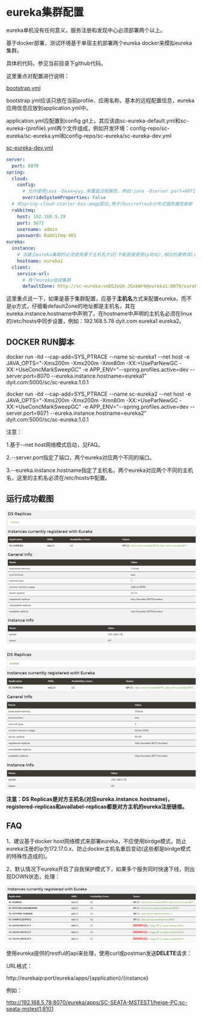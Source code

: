 # eureka集群配置

eureka单机没有任何意义，服务注册和发现中心必须部署两个以上。

基于docker部署，测试环境基于单宿主机部署两个eureka docker来模拟eureka集群。

具体的代码，参见当前目录下github代码。

这里重点对配置进行说明：

[bootstrap.yml](https://github.com/zhangdberic/springcloud/blob/master/sc-eureka/src/main/resources/bootstrap.yml)

bootstrap.yml应该只放在当前profile、应用名称，基本的远程配置信息，eureka应用信息应放到application.yml中。

application.yml应配置到config git上，其应该由sc-eureka-default.yml和sc-eureka-{profile}.yml两个文件组成，例如开发环境：config-repo/sc-eureka/sc-eureka.yml和config-repo/sc-eureka/sc-eureka-dev.yml

[sc-eureka-dev.yml]( https://github.com/zhangdberic/config-repo/blob/master/sc-eureka/sc-eureka-dev.yml )

```yml
server:
  port: 8070
spring:
  cloud:
    config:
      # 允许使用java -Dxxx=yyy,来覆盖远程属性，例如:java -Dserver.port=8071
      overrideSystemProperties: false
  # 和spring-cloud-starter-bus-amqp配合,用于/bus/refresh分布式服务属性刷新
  rabbitmq:
    host: 192.168.5.29
    port: 5672
    username: admin
    password: Rabbitmq-401
eureka:
  instance: 
    # 当建立eureka集群时必须使用基于主机名方式(不能直接使用ip地址),相应的要修改linux的/etc/hosts文件
    hostname: eureka1
  client:
    service-url:
      # 两个eureka组成集群
      defaultZone: http://sc-eureka:veDSJeUX-JSxkWrk@eureka1:8070/eureka/,http://sc-eureka:veDSJeUX-JSxkWrk@eureka2:8071/eureka/

```

这里重点说一下，如果是基于集群配置，应基于**主机名**方式来配置eureka，而不是ip方式，仔细看defaultZone的地址都是主机名，其在eureka.instance.hostname中声明了。在hostname中声明的主机名必须在linux的/etc/hosts中同步设置，例如：192.168.5.78 dyit.com eureka1 eureka2。



## DOCKER RUN脚本

docker run -itd --cap-add=SYS_PTRACE --name sc-eureka1 --net host -e JAVA_OPTS="-Xms200m -Xmx200m -Xmn80m -XX:+UseParNewGC -XX:+UseConcMarkSweepGC" -e APP_ENV="--spring.profiles.active=dev --server.port=8070 --eureka.instance.hostname=eureka1"  dyit.com:5000/sc/sc-eureka:1.0.1

docker run -itd --cap-add=SYS_PTRACE --name sc-eureka2 --net host -e JAVA_OPTS="-Xms200m -Xmx200m -Xmn80m -XX:+UseParNewGC -XX:+UseConcMarkSweepGC" -e APP_ENV="--spring.profiles.active=dev --server.port=8071 --eureka.instance.hostname=eureka2"  dyit.com:5000/sc/sc-eureka:1.0.1

注意：

1.基于--net host网络模式启动，见FAQ。

2.--server.port指定了端口，两个eureka对应两个不同的端口。

3.--eureka.instance.hostname指定了主机名，两个eureka对应两个不同的主机名，这里的主机名必须在/etc/hosts中配置。



## 运行成功截图

![eureka1](./doc/eureka-ha2.png)

![eureka2](./doc/eureka-ha1.png)

**注意：DS Replicas是对方主机名(对应eureka.instance.hostname)，registered-replicas和availabel-replicas都是对方主机的eureka注册链接。**

## FAQ

1、建议基于docker host网络模式来部署eureka，不应使用birdge模式，防止eureka注册的ip为172.17.0.x、防止docker主机名重启变动(这些都是birdge模式的特殊性造成的)。

2、默认情况下eureka开启了自我保护模式下，如果多个服务同时快速下线，则出现DOWN状态，处理：

![](./doc/eureka_down.png)

使用eureka提供的restful的api来处理，使用curl或postman发送**DELETE**请求：

URL格式：

http://eurekaip:port/eureka/apps/{application}/{instance}

例如：

http://192.168.5.78:8070/eureka/apps/SC-SEATA-MSTEST1/heige-PC:sc-seata-mstest1:8101